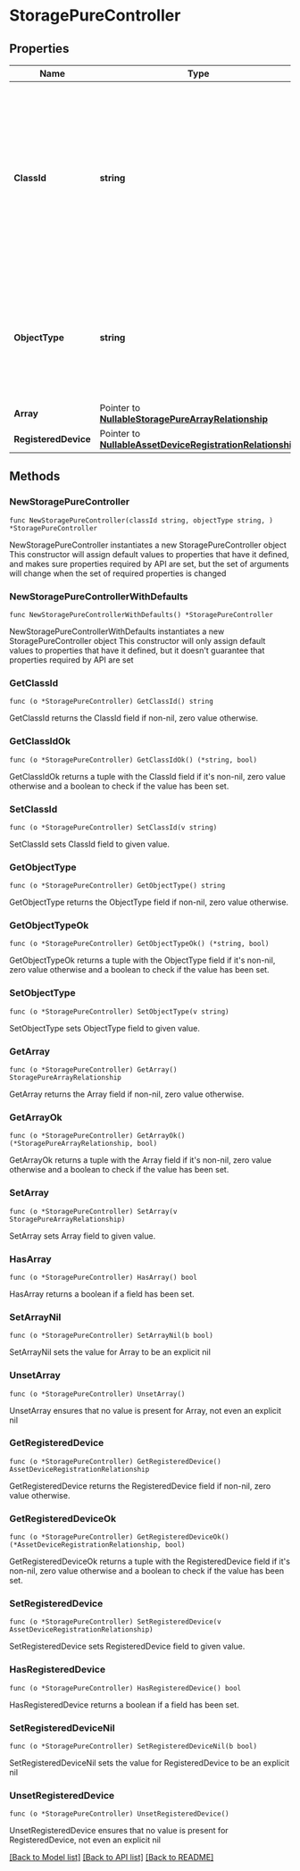 # StoragePureController

## Properties

Name | Type | Description | Notes
------------ | ------------- | ------------- | -------------
**ClassId** | **string** | The fully-qualified name of the instantiated, concrete type. This property is used as a discriminator to identify the type of the payload when marshaling and unmarshaling data. | [default to "storage.PureController"]
**ObjectType** | **string** | The fully-qualified name of the instantiated, concrete type. The value should be the same as the &#39;ClassId&#39; property. | [default to "storage.PureController"]
**Array** | Pointer to [**NullableStoragePureArrayRelationship**](StoragePureArrayRelationship.md) |  | [optional] 
**RegisteredDevice** | Pointer to [**NullableAssetDeviceRegistrationRelationship**](AssetDeviceRegistrationRelationship.md) |  | [optional] 

## Methods

### NewStoragePureController

`func NewStoragePureController(classId string, objectType string, ) *StoragePureController`

NewStoragePureController instantiates a new StoragePureController object
This constructor will assign default values to properties that have it defined,
and makes sure properties required by API are set, but the set of arguments
will change when the set of required properties is changed

### NewStoragePureControllerWithDefaults

`func NewStoragePureControllerWithDefaults() *StoragePureController`

NewStoragePureControllerWithDefaults instantiates a new StoragePureController object
This constructor will only assign default values to properties that have it defined,
but it doesn't guarantee that properties required by API are set

### GetClassId

`func (o *StoragePureController) GetClassId() string`

GetClassId returns the ClassId field if non-nil, zero value otherwise.

### GetClassIdOk

`func (o *StoragePureController) GetClassIdOk() (*string, bool)`

GetClassIdOk returns a tuple with the ClassId field if it's non-nil, zero value otherwise
and a boolean to check if the value has been set.

### SetClassId

`func (o *StoragePureController) SetClassId(v string)`

SetClassId sets ClassId field to given value.


### GetObjectType

`func (o *StoragePureController) GetObjectType() string`

GetObjectType returns the ObjectType field if non-nil, zero value otherwise.

### GetObjectTypeOk

`func (o *StoragePureController) GetObjectTypeOk() (*string, bool)`

GetObjectTypeOk returns a tuple with the ObjectType field if it's non-nil, zero value otherwise
and a boolean to check if the value has been set.

### SetObjectType

`func (o *StoragePureController) SetObjectType(v string)`

SetObjectType sets ObjectType field to given value.


### GetArray

`func (o *StoragePureController) GetArray() StoragePureArrayRelationship`

GetArray returns the Array field if non-nil, zero value otherwise.

### GetArrayOk

`func (o *StoragePureController) GetArrayOk() (*StoragePureArrayRelationship, bool)`

GetArrayOk returns a tuple with the Array field if it's non-nil, zero value otherwise
and a boolean to check if the value has been set.

### SetArray

`func (o *StoragePureController) SetArray(v StoragePureArrayRelationship)`

SetArray sets Array field to given value.

### HasArray

`func (o *StoragePureController) HasArray() bool`

HasArray returns a boolean if a field has been set.

### SetArrayNil

`func (o *StoragePureController) SetArrayNil(b bool)`

 SetArrayNil sets the value for Array to be an explicit nil

### UnsetArray
`func (o *StoragePureController) UnsetArray()`

UnsetArray ensures that no value is present for Array, not even an explicit nil
### GetRegisteredDevice

`func (o *StoragePureController) GetRegisteredDevice() AssetDeviceRegistrationRelationship`

GetRegisteredDevice returns the RegisteredDevice field if non-nil, zero value otherwise.

### GetRegisteredDeviceOk

`func (o *StoragePureController) GetRegisteredDeviceOk() (*AssetDeviceRegistrationRelationship, bool)`

GetRegisteredDeviceOk returns a tuple with the RegisteredDevice field if it's non-nil, zero value otherwise
and a boolean to check if the value has been set.

### SetRegisteredDevice

`func (o *StoragePureController) SetRegisteredDevice(v AssetDeviceRegistrationRelationship)`

SetRegisteredDevice sets RegisteredDevice field to given value.

### HasRegisteredDevice

`func (o *StoragePureController) HasRegisteredDevice() bool`

HasRegisteredDevice returns a boolean if a field has been set.

### SetRegisteredDeviceNil

`func (o *StoragePureController) SetRegisteredDeviceNil(b bool)`

 SetRegisteredDeviceNil sets the value for RegisteredDevice to be an explicit nil

### UnsetRegisteredDevice
`func (o *StoragePureController) UnsetRegisteredDevice()`

UnsetRegisteredDevice ensures that no value is present for RegisteredDevice, not even an explicit nil

[[Back to Model list]](../README.md#documentation-for-models) [[Back to API list]](../README.md#documentation-for-api-endpoints) [[Back to README]](../README.md)



